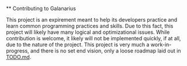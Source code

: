 ** Contributing to Galanarius

This project is an expirement meant to help its developers practice and learn common programming practices and skills.
Due to this fact, this project will likely have many logical and optimizational issues. 
While contribution is welcome, it likely will not be implemented quickly, if at all, due to the nature of the project.
This project is very much a work-in-progress, and there is no set end vision, only a loose roadmap laid out in [TODO.md](https://github.com/Queejon/galanarius/blob/master/TODO.md).
